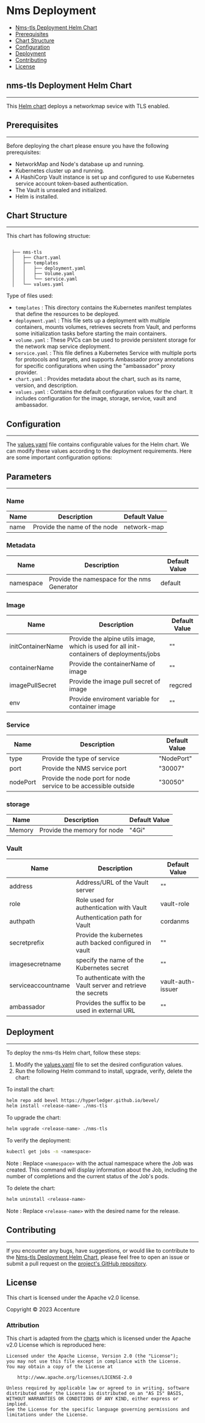 [//]: # (##############################################################################################)
[//]: # (Copyright Accenture. All Rights Reserved.)
[//]: # (SPDX-License-Identifier: Apache-2.0)
[//]: # (##############################################################################################)

<a name = "deploy nms-tls"></a>
# Nms Deployment

- [Nms-tls Deployment Helm Chart](#Nms-tls-deployment-helm-chart)
- [Prerequisites](#prerequisites)
- [Chart Structure](#chart-structure)
- [Configuration](#configuration)
- [Deployment](#deployment)
- [Contributing](#contributing)
- [License](#license)

<a name = "nms-tls-deployment-helm-chart"></a>
## nms-tls Deployment Helm Chart
---
This [Helm chart](https://github.com/hyperledger/bevel/tree/develop/platforms/r3-corda/charts/nms-tls) deploys a networkmap sevice with TLS enabled.

<a name = "prerequisites"></a>
## Prerequisites
---
Before deploying the chart please ensure you have the following prerequisites:

- NetworkMap and Node's database up and running.
- Kubernetes cluster up and running.
- A HashiCorp Vault instance is set up and configured to use Kubernetes service account token-based authentication.
- The Vault is unsealed and initialized.
- Helm is installed.

<a name = "chart-structure"></a>
## Chart Structure
---
This chart has following structue:

```
  
  ├── nms-tls
  │   ├── Chart.yaml
  │   ├── templates
  │   │   ├── deployment.yaml
  │   │   ├── Volume.yaml
  │   │   └── service.yaml
  │   └── values.yaml
```

Type of files used:

- `templates`       : This directory contains the Kubernetes manifest templates that define the resources to be deployed.
- `deployment.yaml` : This file sets up a deployment with multiple containers, mounts volumes, retrieves secrets from Vault, and performs some initialization tasks before starting the main containers.
- `volume.yaml`     : These PVCs can be used to provide persistent storage for the network map service deployment.
- `service.yaml`    : This file defines a Kubernetes Service with multiple ports for protocols and targets, and supports Ambassador proxy annotations for specific configurations when using the "ambassador" proxy provider.
- `chart.yaml`      : Provides metadata about the chart, such as its name, version, and description.
- `values.yaml`     : Contains the default configuration values for the chart. It includes configuration for the image, storage, service, vault and ambassador.

<a name = "configuration"></a>
## Configuration
---
The [values.yaml](https://github.com/hyperledger/bevel/blob/develop/platforms/r3-corda/charts/nms-tls/values.yaml) file contains configurable values for the Helm chart. We can modify these values according to the deployment requirements. Here are some important configuration options:

## Parameters
---

### Name

| Name       | Description                                        | Default Value |
| -----------| -------------------------------------------------- | ------------- |
| name       | Provide the name of the node                       | network-map   |

### Metadata

| Name            | Description                                              | Default Value |
| ----------------| -------------------------------------------------------- | ------------- |
| namespace       | Provide the namespace for the nms Generator              | default       |

### Image

| Name                     | Description                                                                                | Default Value   |
| ------------------------ | -------------------------------------------------------                                    | --------------- |
| initContainerName        | Provide the alpine utils image, which is used for all init-containers of deployments/jobs  | ""              |
| containerName            | Provide the containerName of image                                                         | ""              |
| imagePullSecret          | Provide the image pull secret of image                                                     | regcred         |
| env                      | Provide enviroment variable for container image                                            | ""              |

### Service

| Name                  | Description                                                    | Default Value   |
| --------------------- | ------------------------------------------                     | -------------   |
| type                  | Provide the type of service                                    | "NodePort"      |
| port                  | Provide the NMS service port                                   | "30007"         |
| nodePort              | Provide the node port for node service to be accessible outside| "30050"         |


### storage

| Name                  | Description                               | Default Value   |
| --------------------- | ------------------------------------------| -------------   |
| Memory                | Provide the memory for node               | "4Gi"           |


### Vault

| Name                      | Description                                                               | Default Value   |
| ------------------------- | --------------------------------------------------------------------------| -------------   |
| address                   | Address/URL of the Vault server                                           | ""              |
| role                      | Role used for authentication with Vault                                   | vault-role      |
| authpath                  | Authentication path for Vault                                             | cordanms        |
| secretprefix              | Provide the kubernetes auth backed configured in vault                    | ""              |
| imagesecretname           | specify the name of the Kubernetes secret                                 | ""              |
| serviceaccountname        | To authenticate with the Vault server and retrieve the secrets            |vault-auth-issuer|
| ambassador                | Provides the suffix to be used in external URL                            |""               |


<a name = "deployment"></a>
## Deployment
---

To deploy the nms-tls Helm chart, follow these steps:

1. Modify the [values.yaml](https://github.com/hyperledger/bevel/blob/develop/platforms/r3-corda/charts/nms-tls/values.yaml) file to set the desired configuration values.
2. Run the following Helm command to install, upgrade, verify, delete the chart:

To install the chart:
```bash
helm repo add bevel https://hyperledger.github.io/bevel/
helm install <release-name> ./nms-tls
```

To upgrade the chart:
```bash
helm upgrade <release-name> ./nms-tls
```

To verify the deployment:
```bash
kubectl get jobs -n <namespace>
```
Note : Replace `<namespace>` with the actual namespace where the Job was created. This command will display information about the Job, including the number of completions and the current status of the Job's pods.


To delete the chart: 
```bash
helm uninstall <release-name>
```
Note : Replace `<release-name>` with the desired name for the release.


<a name = "contributing"></a>
## Contributing
---
If you encounter any bugs, have suggestions, or would like to contribute to the [Nms-tls Deployment Helm Chart](https://github.com/hyperledger/bevel/tree/develop/platforms/r3-corda/charts/nms-tls), please feel free to open an issue or submit a pull request on the [project's GitHub repository](https://github.com/hyperledger/bevel).

<a name = "license"></a>
## License

This chart is licensed under the Apache v2.0 license.

Copyright &copy; 2023 Accenture

### Attribution

This chart is adapted from the [charts](https://hyperledger.github.io/bevel/) which is licensed under the Apache v2.0 License which is reproduced here:

```
Licensed under the Apache License, Version 2.0 (the "License");
you may not use this file except in compliance with the License.
You may obtain a copy of the License at

    http://www.apache.org/licenses/LICENSE-2.0

Unless required by applicable law or agreed to in writing, software
distributed under the License is distributed on an "AS IS" BASIS,
WITHOUT WARRANTIES OR CONDITIONS OF ANY KIND, either express or implied.
See the License for the specific language governing permissions and
limitations under the License.
```
